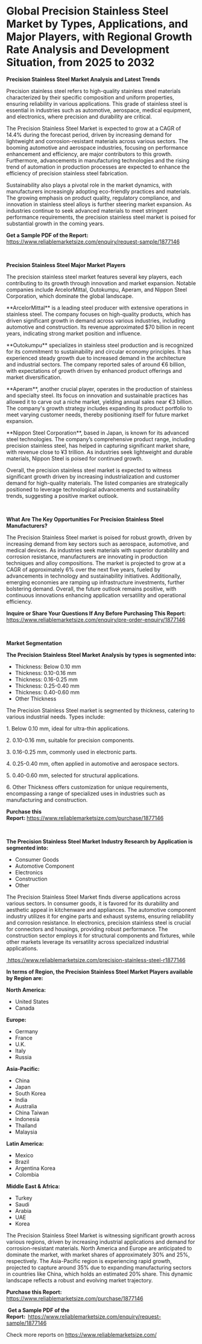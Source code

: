 <p><h1>Global Precision Stainless Steel Market by Types, Applications, and Major Players, with Regional Growth Rate Analysis and Development Situation, from 2025 to 2032</h1></p><p><strong>Precision Stainless Steel Market Analysis and Latest Trends</strong></p>
<p><p>Precision stainless steel refers to high-quality stainless steel materials characterized by their specific composition and uniform properties, ensuring reliability in various applications. This grade of stainless steel is essential in industries such as automotive, aerospace, medical equipment, and electronics, where precision and durability are critical.</p><p>The Precision Stainless Steel Market is expected to grow at a CAGR of 14.4% during the forecast period, driven by increasing demand for lightweight and corrosion-resistant materials across various sectors. The booming automotive and aerospace industries, focusing on performance enhancement and efficiency, are major contributors to this growth. Furthermore, advancements in manufacturing technologies and the rising trend of automation in production processes are expected to enhance the efficiency of precision stainless steel fabrication.</p><p>Sustainability also plays a pivotal role in the market dynamics, with manufacturers increasingly adopting eco-friendly practices and materials. The growing emphasis on product quality, regulatory compliance, and innovation in stainless steel alloys is further steering market expansion. As industries continue to seek advanced materials to meet stringent performance requirements, the precision stainless steel market is poised for substantial growth in the coming years.</p></p>
<p><strong>Get a Sample PDF of the Report:&nbsp;</strong> <a href="https://www.reliablemarketsize.com/enquiry/request-sample/1877146?utm_campaign=1197&utm_medium=2&utm_source=Github&utm_content=ia&utm_term=30012025&utm_id=precision-stainless-steel">https://www.reliablemarketsize.com/enquiry/request-sample/1877146</a></p>
<p>&nbsp;</p>
<p><strong>Precision Stainless Steel Major Market Players</strong></p>
<p><p>The precision stainless steel market features several key players, each contributing to its growth through innovation and market expansion. Notable companies include ArcelorMittal, Outokumpu, Aperam, and Nippon Steel Corporation, which dominate the global landscape.</p><p>**ArcelorMittal** is a leading steel producer with extensive operations in stainless steel. The company focuses on high-quality products, which has driven significant growth in demand across various industries, including automotive and construction. Its revenue approximated $70 billion in recent years, indicating strong market position and influence.</p><p>**Outokumpu** specializes in stainless steel production and is recognized for its commitment to sustainability and circular economy principles. It has experienced steady growth due to increased demand in the architecture and industrial sectors. The company reported sales of around €6 billion, with expectations of growth driven by enhanced product offerings and market diversification.</p><p>**Aperam**, another crucial player, operates in the production of stainless and specialty steel. Its focus on innovation and sustainable practices has allowed it to carve out a niche market, yielding annual sales near €3 billion. The company's growth strategy includes expanding its product portfolio to meet varying customer needs, thereby positioning itself for future market expansion.</p><p>**Nippon Steel Corporation**, based in Japan, is known for its advanced steel technologies. The company’s comprehensive product range, including precision stainless steel, has helped in capturing significant market share, with revenue close to ¥3 trillion. As industries seek lightweight and durable materials, Nippon Steel is poised for continued growth.</p><p>Overall, the precision stainless steel market is expected to witness significant growth driven by increasing industrialization and customer demand for high-quality materials. The listed companies are strategically positioned to leverage technological advancements and sustainability trends, suggesting a positive market outlook.</p></p>
<p>&nbsp;</p>
<p><strong>What Are The Key Opportunities For Precision Stainless Steel Manufacturers?</strong></p>
<p><p>The Precision Stainless Steel market is poised for robust growth, driven by increasing demand from key sectors such as aerospace, automotive, and medical devices. As industries seek materials with superior durability and corrosion resistance, manufacturers are innovating in production techniques and alloy compositions. The market is projected to grow at a CAGR of approximately 6% over the next five years, fueled by advancements in technology and sustainability initiatives. Additionally, emerging economies are ramping up infrastructure investments, further bolstering demand. Overall, the future outlook remains positive, with continuous innovations enhancing application versatility and operational efficiency.</p></p>
<p><strong>Inquire or Share Your Questions If Any Before Purchasing This Report:</strong> <a href="https://www.reliablemarketsize.com/enquiry/pre-order-enquiry/1877146?utm_campaign=1197&utm_medium=2&utm_source=Github&utm_content=ia&utm_term=30012025&utm_id=precision-stainless-steel">https://www.reliablemarketsize.com/enquiry/pre-order-enquiry/1877146</a></p>
<p>&nbsp;</p>
<p><strong>Market Segmentation</strong></p>
<p><strong>The Precision Stainless Steel Market Analysis by types is segmented into:</strong></p>
<p><ul><li>Thickness: Below 0.10 mm</li><li>Thickness: 0.10-0.16 mm</li><li>Thickness: 0.16-0.25 mm</li><li>Thickness: 0.25-0.40 mm</li><li>Thickness: 0.40-0.60 mm</li><li>Other Thickness</li></ul></p>
<p><p>The Precision Stainless Steel market is segmented by thickness, catering to various industrial needs. Types include: </p><p>1. Below 0.10 mm, ideal for ultra-thin applications.</p><p>2. 0.10-0.16 mm, suitable for precision components.</p><p>3. 0.16-0.25 mm, commonly used in electronic parts.</p><p>4. 0.25-0.40 mm, often applied in automotive and aerospace sectors.</p><p>5. 0.40-0.60 mm, selected for structural applications.</p><p>6. Other Thickness offers customization for unique requirements, encompassing a range of specialized uses in industries such as manufacturing and construction.</p></p>
<p><strong>Purchase this Report:&nbsp;</strong><a href="https://www.reliablemarketsize.com/purchase/1877146?utm_campaign=1197&utm_medium=2&utm_source=Github&utm_content=ia&utm_term=30012025&utm_id=precision-stainless-steel">https://www.reliablemarketsize.com/purchase/1877146</a></p>
<p>&nbsp;</p>
<p><strong>The Precision Stainless Steel Market Industry Research by Application is segmented into:</strong></p>
<p><ul><li>Consumer Goods</li><li>Automotive Component</li><li>Electronics</li><li>Construction</li><li>Other</li></ul></p>
<p><p>The Precision Stainless Steel Market finds diverse applications across various sectors. In consumer goods, it is favored for its durability and aesthetic appeal in kitchenware and appliances. The automotive component industry utilizes it for engine parts and exhaust systems, ensuring reliability and corrosion resistance. In electronics, precision stainless steel is crucial for connectors and housings, providing robust performance. The construction sector employs it for structural components and fixtures, while other markets leverage its versatility across specialized industrial applications.</p></p>
<p><a href="https://www.reliablemarketsize.com/precision-stainless-steel-r1877146?utm_campaign=1197&utm_medium=2&utm_source=Github&utm_content=ia&utm_term=30012025&utm_id=precision-stainless-steel">&nbsp;https://www.reliablemarketsize.com/precision-stainless-steel-r1877146</a></p>
<p><strong>In terms of Region, the Precision Stainless Steel Market Players available by Region are:</strong></p>
<p>
    <p> <strong> North America: </strong>
        <ul>
            <li>United States</li>
            <li>Canada</li>
        </ul>
        </p> 
    <p> <strong> Europe: </strong>
        <ul>
            <li>Germany</li>
            <li>France</li>
            <li>U.K.</li>
            <li>Italy</li>
            <li>Russia</li>
        </ul>
        </p> 
    <p> <strong> Asia-Pacific: </strong>
        <ul>
            <li>China</li>
            <li>Japan</li>
            <li>South Korea</li>
            <li>India</li>
            <li>Australia</li>
            <li>China Taiwan</li>
            <li>Indonesia</li>
            <li>Thailand</li>
            <li>Malaysia</li>
        </ul>
        </p> 
    <p> <strong> Latin America: </strong>
        <ul>
            <li>Mexico</li>
            <li>Brazil</li>
            <li>Argentina Korea</li>
            <li>Colombia</li>
        </ul>
        </p> 
    <p> <strong> Middle East & Africa: </strong>
        <ul>
            <li>Turkey</li>
            <li>Saudi</li>
            <li>Arabia</li>
            <li>UAE</li>
            <li>Korea</li>
        </ul>
    </p>
    </p>
<p><p>The Precision Stainless Steel Market is witnessing significant growth across various regions, driven by increasing industrial applications and demand for corrosion-resistant materials. North America and Europe are anticipated to dominate the market, with market shares of approximately 30% and 25%, respectively. The Asia-Pacific region is experiencing rapid growth, projected to capture around 35% due to expanding manufacturing sectors in countries like China, which holds an estimated 20% share. This dynamic landscape reflects a robust and evolving market trajectory.</p></p>
<p><strong>Purchase this Report: </strong><a href="https://www.reliablemarketsize.com/purchase/1877146?utm_campaign=1197&utm_medium=2&utm_source=Github&utm_content=ia&utm_term=30012025&utm_id=precision-stainless-steel">https://www.reliablemarketsize.com/purchase/1877146</a></p>
<p>&nbsp;<strong>Get a Sample PDF of the Report:&nbsp;&nbsp;</strong><a href="https://www.reliablemarketsize.com/enquiry/request-sample/1877146?utm_campaign=1197&utm_medium=2&utm_source=Github&utm_content=ia&utm_term=30012025&utm_id=precision-stainless-steel">https://www.reliablemarketsize.com/enquiry/request-sample/1877146</a></p>
<p><strong></strong></p>
<p>Check more reports on <a href="https://www.reliablemarketsize.com/?utm_campaign=1197&utm_medium=2&utm_source=Github&utm_content=ia&utm_term=30012025&utm_id=precision-stainless-steel">https://www.reliablemarketsize.com/</a></p>
